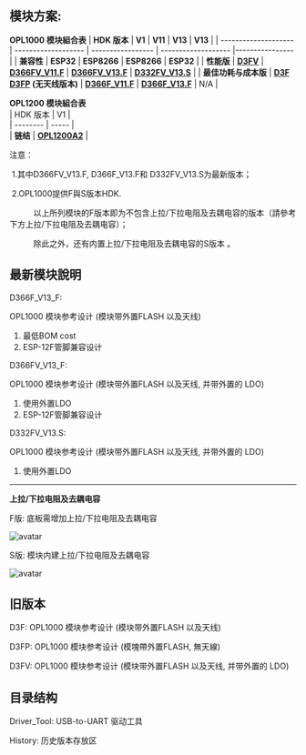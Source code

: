 ## 模块方案:

**OPL1000 模块組合表**
| **HDK 版本**         | **V1**              | **V11**           | **V13**             | **V13**        |
| -------------------- | ------------------- | ----------------- | ------------------- |----------------|
| **兼容性**           | **ESP32**           | **ESP8266**       | **ESP8266**         |  **ESP32**      | 
| **性能版**           | **[D3FV](https://github.com/Opulinks-Tech/OPL1000-HDK/blob/master/Module/History/D3FV_v1.zip)** | **[D366FV_V11.F](https://github.com/Opulinks-Tech/OPL1000-HDK/blob/master/Module/History/D366FV_V11_F.zip)** | **[D366FV_V13.F](https://github.com/Opulinks-Tech/OPL1000-HDK/blob/master/Module/D366FV_V13.rar)** |  **[D332FV_V13.S](https://github.com/Opulinks-Tech/OPL1000-HDK/blob/master/Module/D332FV_V13.rar)**   |
| **最佳功耗与成本版** | **[D3F](https://github.com/Opulinks-Tech/OPL1000-HDK/blob/master/Module/History/D3F_v1.zip)   [D3FP](https://github.com/Opulinks-Tech/OPL1000-HDK/blob/master/Module/History/D3FP_v1.zip) (无天线版本)** | **[D366F_V11.F](https://github.com/Opulinks-Tech/OPL1000-HDK/blob/master/Module/History/D366F_V11_F.zip)** | **[D366F_V13.F](https://github.com/Opulinks-Tech/OPL1000-HDK/blob/master/Module/D366F_V13.rar)**  |  N/A  |
  
  
**OPL1200 模块組合表**  
| HDK 版本  |    V1    |  
| --------  | ----- |  
|  **链结** |  **[OPL1200A2](https://github.com/Opulinks-Tech/OPL1000-HDK/blob/master/Module/OPL1200A2.rar)** | 

注意：　　

​		             1.其中D366FV_V13.F, D366F_V13.F和 D332FV_V13.S为最新版本；

​                2.OPL1000提供F與S版本HDK.

　　　以上所列模块的F版本即为不包含上拉/下拉电阻及去耦电容的版本（請參考下方上拉/下拉电阻及去耦电容）；　　

　　　除此之外，还有内置上拉/下拉电阻及去耦电容的S版本 。

## 最新模块說明

D366F_V13_F: 

OPL1000 模块参考设计 (模块带外置FLASH 以及天线) <br>

1. 最低BOM cost
2. ESP-12F管脚兼容设计

D366FV_V13_F: 

OPL1000 模块参考设计 (模块带外置FLASH 以及天线, 并带外置的 LDO) <br>

1. 使用外置LDO
2. ESP-12F管脚兼容设计  

D332FV_V13.S:  

OPL1000 模块参考设计 (模块带外置FLASH 以及天线, 并带外置的 LDO) <br>

1. 使用外置LDO  

---
**上拉/下拉电阻及去耦电容**

F版: 底板需增加上拉/下拉电阻及去耦电容

![avatar](https://github.com/Opulinks-Tech/OPL1000-HDK/blob/master/Module/History/F_PullUp.png)



S版: 模块内建上拉/下拉电阻及去耦电容

![avatar](https://github.com/Opulinks-Tech/OPL1000-HDK/blob/master/Module/History/S_PullUp.png)

## 旧版本
D3F: OPL1000 模块参考设计 (模块带外置FLASH 以及天线)

D3FP: OPL1000 模块参考设计 (模塊帶外置FLASH, 無天線)

D3FV: OPL1000 模块参考设计 (模块带外置FLASH 以及天线, 并带外置的 LDO)

## 目录结构
Driver_Tool: USB-to-UART 驱动工具

History: 历史版本存放区
